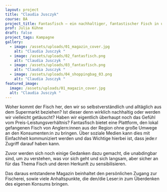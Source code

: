 ```yaml
---
layout: project
title: "Claudia Jusczyk"
course: BA
project_title: Fantasfisch – ein nachhaltiger, fantastischer Fisch in und aus deiner Region
prof: Julia Kühne
draft: false
project_tags: Kampagne
gallery:
  - image: /assets/uploads/01_magazin_cover.jpg
    alt: "Claudia Jusczyk "
  - image: /assets/uploads/02_fantasfisch.png
    alt: "Claudia Jusczyk "
  - image: /assets/uploads/03_fantasfisch.png
    alt: "Claudia Jusczyk "
  - image: /assets/uploads/04_shoppingbag_03.png
    alt: "Claudia Jusczyk "
featured_image:
  image: /assets/uploads/01_magazin_cover.jpg
  alt: "Claudia Jusczyk "
---
```

Woher kommt der Fisch her, den wir so selbstverständlich und alltäglich aus dem Supermarkt beziehen? Ist dieser denn wirklich nachhaltig oder werden wir vielleicht getäuscht? Haben wir eigentlich überhaupt noch das Gefühl vom Preis-Leistungsverhältnis? Fantasfisch bietet eine Plattform, den lokal gefangenen Fisch von Anglern:innen aus der Region ohne große Umwege an den Konsumenten:in zu bringen. Über soziale Medien kann dies mit Einfachheit kommuniziert werden und das Wichtige hierbei ist, dass jede:r Zugriff darauf haben kann. 

Zuvor werden sich noch einige Gedanken dazu gemacht, die unabdingbar sind, um zu verstehen, was vor sich geht und sich langsam, aber sicher an für das Thema Fisch und deren Herkunft zu sensibilisieren. 

Das daraus entstandene Magazin beinhaltet den persönlichen Zugang zur Fischerei, sowie viele Anhaltspunkte, die den/die Leser:in zum Überdenken des eigenen Konsums bringen.